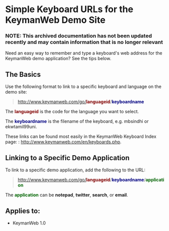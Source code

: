 # Simple Keyboard URLs for the KeymanWeb Demo Site

### **NOTE**: This archived documentation has not been updated recently and may contain information that is no longer relevant

Need an easy way to remember and type a keyboard's web address for the KeymanWeb demo application? See the tips below.

## The Basics

Use the following format to link to a specific keyboard and language on the demo site:
> http://www.keymanweb.com/go/<span markdown="1" style='color:maroon;'>**languageid**</span>/<span markdown="1" style='color:navy;'>**keyboardname**</span>

The <span markdown="1" style='color:maroon;'>**languageid**</span> is the code for the language you want to select.

The <span markdown="1" style='color:navy;'>**keyboardname**</span> is the filename of the keyboard, e.g. mbsindhi or ekwtamil99uni.

These links can be found most easily in the KeymanWeb Keyboard Index page:
: http://www.keymanweb.com/en/keyboards.php.

## Linking to a Specific Demo Application

To link to a specific demo application, add the following to the URL:
> http://www.keymanweb.com/go/<span markdown="1" style='color:maroon'>**languageid**</span>/<span markdown="1" style='color:navy'>**keyboardname**</span>/<span markdown="1" style='color:darkgreen'>**application**</span>

The <span markdown="1" style='color:darkgreen'>**application**</span> can be **notepad**</span>, **twitter**</span>, **search**</span>, or **email**</span>.

## Applies to:
 * KeymanWeb 1.0